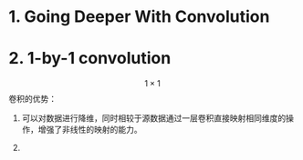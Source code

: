 # 1. Going Deeper With Convolution


# 2. 1-by-1 convolution

$$1\times 1 $$ 卷积的优势：

1. 可以对数据进行降维，同时相较于源数据通过一层卷积直接映射相同维度的操作，增强了非线性的映射的能力。

2.
